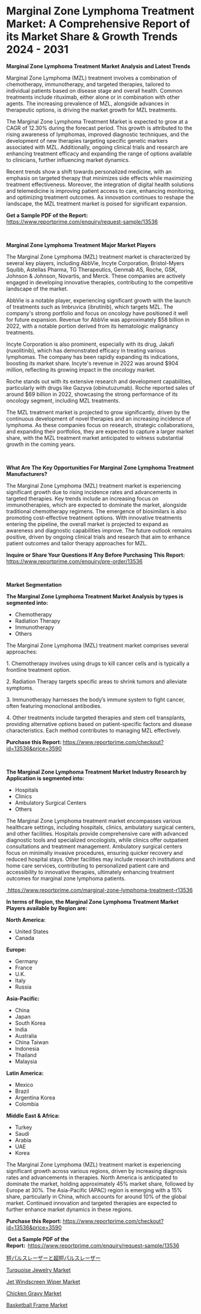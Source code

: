 <p><h1>Marginal Zone Lymphoma Treatment Market: A Comprehensive Report of its Market Share & Growth Trends 2024 - 2031</h1></p><p><strong>Marginal Zone Lymphoma Treatment Market Analysis and Latest Trends</strong></p>
<p><p>Marginal Zone Lymphoma (MZL) treatment involves a combination of chemotherapy, immunotherapy, and targeted therapies, tailored to individual patients based on disease stage and overall health. Common treatments include rituximab, either alone or in combination with other agents. The increasing prevalence of MZL, alongside advances in therapeutic options, is driving the market growth for MZL treatments. </p><p>The Marginal Zone Lymphoma Treatment Market is expected to grow at a CAGR of 12.30% during the forecast period. This growth is attributed to the rising awareness of lymphomas, improved diagnostic techniques, and the development of new therapies targeting specific genetic markers associated with MZL. Additionally, ongoing clinical trials and research are enhancing treatment efficacy and expanding the range of options available to clinicians, further influencing market dynamics. </p><p>Recent trends show a shift towards personalized medicine, with an emphasis on targeted therapy that minimizes side effects while maximizing treatment effectiveness. Moreover, the integration of digital health solutions and telemedicine is improving patient access to care, enhancing monitoring, and optimizing treatment outcomes. As innovation continues to reshape the landscape, the MZL treatment market is poised for significant expansion.</p></p>
<p><strong>Get a Sample PDF of the Report:&nbsp;</strong> <a href="https://www.reportprime.com/enquiry/request-sample/13536">https://www.reportprime.com/enquiry/request-sample/13536</a></p>
<p>&nbsp;</p>
<p><strong>Marginal Zone Lymphoma Treatment Major Market Players</strong></p>
<p><p>The Marginal Zone Lymphoma (MZL) treatment market is characterized by several key players, including AbbVie, Incyte Corporation, Bristol-Myers Squibb, Astellas Pharma, TG Therapeutics, Genmab AS, Roche, GSK, Johnson & Johnson, Novartis, and Merck. These companies are actively engaged in developing innovative therapies, contributing to the competitive landscape of the market.</p><p>AbbVie is a notable player, experiencing significant growth with the launch of treatments such as Imbruvica (ibrutinib), which targets MZL. The company's strong portfolio and focus on oncology have positioned it well for future expansion. Revenue for AbbVie was approximately $58 billion in 2022, with a notable portion derived from its hematologic malignancy treatments.</p><p>Incyte Corporation is also prominent, especially with its drug, Jakafi (ruxolitinib), which has demonstrated efficacy in treating various lymphomas. The company has been rapidly expanding its indications, boosting its market share. Incyte's revenue in 2022 was around $904 million, reflecting its growing impact in the oncology market.</p><p>Roche stands out with its extensive research and development capabilities, particularly with drugs like Gazyva (obinutuzumab). Roche reported sales of around $69 billion in 2022, showcasing the strong performance of its oncology segment, including MZL treatments.</p><p>The MZL treatment market is projected to grow significantly, driven by the continuous development of novel therapies and an increasing incidence of lymphoma. As these companies focus on research, strategic collaborations, and expanding their portfolios, they are expected to capture a larger market share, with the MZL treatment market anticipated to witness substantial growth in the coming years.</p></p>
<p>&nbsp;</p>
<p><strong>What Are The Key Opportunities For Marginal Zone Lymphoma Treatment Manufacturers?</strong></p>
<p><p>The Marginal Zone Lymphoma (MZL) treatment market is experiencing significant growth due to rising incidence rates and advancements in targeted therapies. Key trends include an increasing focus on immunotherapies, which are expected to dominate the market, alongside traditional chemotherapy regimens. The emergence of biosimilars is also promoting cost-effective treatment options. With innovative treatments entering the pipeline, the overall market is projected to expand as awareness and diagnostic capabilities improve. The future outlook remains positive, driven by ongoing clinical trials and research that aim to enhance patient outcomes and tailor therapy approaches for MZL.</p></p>
<p><strong>Inquire or Share Your Questions If Any Before Purchasing This Report:</strong> <a href="https://www.reportprime.com/enquiry/pre-order/13536">https://www.reportprime.com/enquiry/pre-order/13536</a></p>
<p>&nbsp;</p>
<p><strong>Market Segmentation</strong></p>
<p><strong>The Marginal Zone Lymphoma Treatment Market Analysis by types is segmented into:</strong></p>
<p><ul><li>Chemotherapy</li><li>Radiation Therapy</li><li>Immunotherapy</li><li>Others</li></ul></p>
<p><p>The Marginal Zone Lymphoma (MZL) treatment market comprises several approaches: </p><p>1. Chemotherapy involves using drugs to kill cancer cells and is typically a frontline treatment option.</p><p>2. Radiation Therapy targets specific areas to shrink tumors and alleviate symptoms.</p><p>3. Immunotherapy harnesses the body’s immune system to fight cancer, often featuring monoclonal antibodies.</p><p>4. Other treatments include targeted therapies and stem cell transplants, providing alternative options based on patient-specific factors and disease characteristics. Each method contributes to managing MZL effectively.</p></p>
<p><strong>Purchase this Report:&nbsp;</strong><a href="https://www.reportprime.com/checkout?id=13536&price=3590">https://www.reportprime.com/checkout?id=13536&price=3590</a></p>
<p>&nbsp;</p>
<p><strong>The Marginal Zone Lymphoma Treatment Market Industry Research by Application is segmented into:</strong></p>
<p><ul><li>Hospitals</li><li>Clinics</li><li>Ambulatory Surgical Centers</li><li>Others</li></ul></p>
<p><p>The Marginal Zone Lymphoma treatment market encompasses various healthcare settings, including hospitals, clinics, ambulatory surgical centers, and other facilities. Hospitals provide comprehensive care with advanced diagnostic tools and specialized oncologists, while clinics offer outpatient consultations and treatment management. Ambulatory surgical centers focus on minimally invasive procedures, ensuring quicker recovery and reduced hospital stays. Other facilities may include research institutions and home care services, contributing to personalized patient care and accessibility to innovative therapies, ultimately enhancing treatment outcomes for marginal zone lymphoma patients.</p></p>
<p><a href="https://www.reportprime.com/marginal-zone-lymphoma-treatment-r13536">&nbsp;https://www.reportprime.com/marginal-zone-lymphoma-treatment-r13536</a></p>
<p><strong>In terms of Region, the Marginal Zone Lymphoma Treatment Market Players available by Region are:</strong></p>
<p>
    <p> <strong> North America: </strong>
        <ul>
            <li>United States</li>
            <li>Canada</li>
        </ul>
        </p> 
    <p> <strong> Europe: </strong>
        <ul>
            <li>Germany</li>
            <li>France</li>
            <li>U.K.</li>
            <li>Italy</li>
            <li>Russia</li>
        </ul>
        </p> 
    <p> <strong> Asia-Pacific: </strong>
        <ul>
            <li>China</li>
            <li>Japan</li>
            <li>South Korea</li>
            <li>India</li>
            <li>Australia</li>
            <li>China Taiwan</li>
            <li>Indonesia</li>
            <li>Thailand</li>
            <li>Malaysia</li>
        </ul>
        </p> 
    <p> <strong> Latin America: </strong>
        <ul>
            <li>Mexico</li>
            <li>Brazil</li>
            <li>Argentina Korea</li>
            <li>Colombia</li>
        </ul>
        </p> 
    <p> <strong> Middle East & Africa: </strong>
        <ul>
            <li>Turkey</li>
            <li>Saudi</li>
            <li>Arabia</li>
            <li>UAE</li>
            <li>Korea</li>
        </ul>
    </p>
    </p>
<p><p>The Marginal Zone Lymphoma (MZL) treatment market is experiencing significant growth across various regions, driven by increasing diagnosis rates and advancements in therapies. North America is anticipated to dominate the market, holding approximately 45% market share, followed by Europe at 30%. The Asia-Pacific (APAC) region is emerging with a 15% share, particularly in China, which accounts for around 10% of the global market. Continued innovation and targeted therapies are expected to further enhance market dynamics in these regions.</p></p>
<p><strong>Purchase this Report: </strong><a href="https://www.reportprime.com/checkout?id=13536&price=3590">https://www.reportprime.com/checkout?id=13536&price=3590</a></p>
<p>&nbsp;<strong>Get a Sample PDF of the Report:&nbsp;&nbsp;</strong><a href="https://www.reportprime.com/enquiry/request-sample/13536">https://www.reportprime.com/enquiry/request-sample/13536</a></p>
<p><strong></strong></p>
<p><p><a href="https://medium.com/@kw8enloe/short-and-ultrashort-pulse-laser-market-%E3%81%AF-%E3%82%B3%E3%82%B9%E3%83%88%E7%AE%A1%E7%90%86%E3%81%A8%E5%8A%B9%E7%8E%87%E5%90%91%E4%B8%8A%E3%82%92%E5%84%AA%E5%85%88%E3%81%97%E3%81%BE%E3%81%99-%E3%81%95%E3%82%89%E3%81%AB-%E5%A0%B1%E5%91%8A%E6%9B%B8%E3%81%AF%E5%B8%82%E5%A0%B4%E3%81%AE%E9%9C%80%E8%A6%81%E9%9D%A2%E3%81%A8%E4%BE%9B%E7%B5%A6%E9%9D%A2%E3%81%AE%E4%B8%A1%E6%96%B9%E3%82%92%E3%82%AB%E3%83%90%E3%83%BC%E3%81%97%E3%81%A6%E3%81%84%E3%81%BE%E3%81%99-short-646dad9c91c4">短パルスレーザーと超短パルスレーザー</a></p><p><a href="https://www.linkedin.com/pulse/turquoise-jewelry-market-global-trends-forecast-2024-2031-kuznets-sbitc?trackingId=vzPq11D1TPels4h0ctf1Aw%3D%3D">Turquoise Jewelry Market</a></p><p><a href="https://medium.com/@rosslarkin1962/the-jet-windscreen-wiper-market-decisions-are-mostly-driven-by-resource-optimization-and-9ef3240e020b">Jet Windscreen Wiper Market</a></p><p><a href="https://issuu.com/reportprime-2/docs/chicken-gravy-market-size-2030.pptx_efb63468667ff2">Chicken Gravy Market</a></p><p><a href="https://www.linkedin.com/pulse/unlocking-growth-potential-market-strategic-analysis-basketball-lcd7c?trackingId=WHxKElYNSL6HKkGleZhMdQ%3D%3D">Basketball Frame Market</a></p></p>